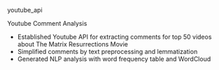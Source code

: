 youtube_api

Youtube Comment Analysis

- Established Youtube API for extracting comments for top 50 videos about The Matrix Resurrections Movie
- Simplified comments by text preprocessing and lemmatization
- Generated NLP analysis with word frequency table and WordCloud
